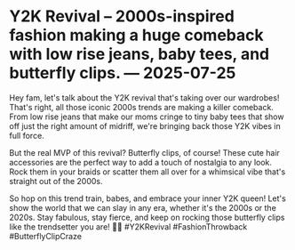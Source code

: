 # Y2K Revival – 2000s-inspired fashion making a huge comeback with low rise jeans, baby tees, and butterfly clips. — 2025-07-25

Hey fam, let's talk about the Y2K revival that's taking over our wardrobes! That's right, all those iconic 2000s trends are making a killer comeback. From low rise jeans that make our moms cringe to tiny baby tees that show off just the right amount of midriff, we're bringing back those Y2K vibes in full force.

But the real MVP of this revival? Butterfly clips, of course! These cute hair accessories are the perfect way to add a touch of nostalgia to any look. Rock them in your braids or scatter them all over for a whimsical vibe that's straight out of the 2000s.

So hop on this trend train, babes, and embrace your inner Y2K queen! Let's show the world that we can slay in any era, whether it's the 2000s or the 2020s. Stay fabulous, stay fierce, and keep on rocking those butterfly clips like the trendsetter you are! 🦋✨ #Y2KRevival #FashionThrowback #ButterflyClipCraze